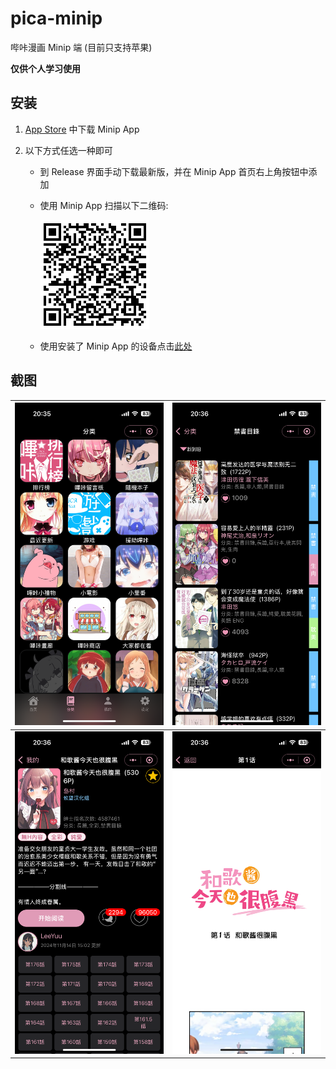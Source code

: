 # pica-minip

哔咔漫画 Minip 端 (目前只支持苹果)

**仅供个人学习使用**

## 安装

1. [App Store](https://apps.apple.com/us/app/minip-editor/id6463115915) 中下载 Minip App
2. 以下方式任选一种即可

   - 到 Release 界面手动下载最新版，并在 Minip App 首页右上角按钮中添加

   - 使用 Minip App 扫描以下二维码:

     ![qrcode](./qrcode.png)

   - 使用安装了 Minip App 的设备点击[此处](https://minip.lzyl.win/download?url=https%3A%2F%2Fgithub.com%2FMikazukiY%2Fpica-minip%2Freleases%2Flatest%2Fdownload%2Fpica-minip.zip)

## 截图

| ![](./screenshots/01.PNG) | ![](./screenshots/02.PNG) |
| ------------------------- | ------------------------- |
| ![](./screenshots/03.PNG) | ![](./screenshots/04.PNG) |
